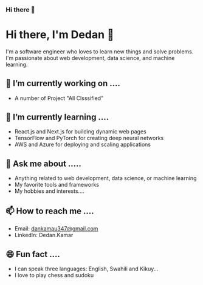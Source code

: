 ### Hi there 👋
# Hi there, I'm Dedan 👋

I'm a software engineer who loves to learn new things and solve problems. I'm passionate about web development, data science, and machine learning. 

## 🔭 I’m currently working on ....

- A number of Project "All Clsssified"

## 🌱 I’m currently learning ....

- React.js and Next.js for building dynamic web pages
- TensorFlow and PyTorch for creating deep neural networks
- AWS and Azure for deploying and scaling applications

## 💬 Ask me about .....

- Anything related to web development, data science, or machine learning
- My favorite tools and frameworks
- My hobbies and interests....

## 📫 How to reach me ....

- Email: dankamau347@gmail.com
- LinkedIn: Dedan.Kamar

## 😄 Fun fact ....

- I can speak three languages: English, Swahili and Kikuy...
- I love to play chess and sudoku

<!--
**Dedan-Kamar/Dedan-Kamar** is a ✨ _special_ ✨ repository because its `README.md` (this file) appears on your GitHub profile.

Here are some ideas to get you started:

- 🔭 I’m currently working on ...
- 🌱 I’m currently learning ...
- 👯 I’m looking to collaborate on ...
- 🤔 I’m looking for help with ...
- 💬 Ask me about ...
- 📫 How to reach me: ...
- 😄 Pronouns: ...
- ⚡ Fun fact: ...
-->
